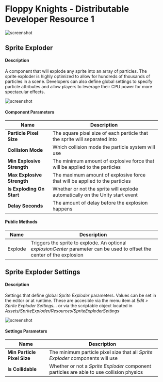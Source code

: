 # Floppy Knights - Distributable Developer Resource 1
![screenshot](https://drive.google.com/uc?export=view&id=1eFp3480sVH2uKPnwJ-gFilStaoC8Y7rt)

## Sprite Exploder

#### Description
A component that will explode any sprite into an array of particles.
The sprite exploder is highly optimized to allow for hundreds of thousands of particles in a scene.
Developers can also define global settings to specify particle attributes and allow players to leverage their CPU power for more spectacular effects.

![screenshot](https://drive.google.com/uc?export=view&id=1LPllR6xZByGBEf2dR--ibDC8UOo4LikV)

#### Component Parameters

Name | Description 
--- | --- 
**Particle Pixel Size** | The square pixel size of each particle that the sprite will separated into 
**Collision Mode** | Which collision mode the particle system will use
**Min Explosive Strength** | The minimum amount of explosive force that will be applied to the particles
**Max Explosive Strength** | The maximum amount of explosive force that will be applied to the particles
**Is Exploding On Start** | Whether or not the sprite will explode automatically on the Unity start event
**Delay Seconds** | The amount of delay before the explosion happens

#### Public Methods

Name | Description 
--- | --- 
Explode | Triggers the sprite to explode. An optional *explosionCenter* parameter can be used to offset the center of the explosion

## Sprite Exploder Settings

#### Description
Settings that define global *Sprite Exploder* parameters. Values can be set in the editor or at runtime.
These are accesible via the menu item at *Edit > Sprite Exploder Settings...* or via the scriptable object located in *Assets/SpriteExploder/Resources/SpriteExploderSettings*

![screenshot](https://drive.google.com/uc?export=view&id=1uQEH1xWfqZ0I7RFUC-JbmQK_HAedNMJk)

#### Settings Parameters

Name | Description 
--- | --- 
**Min Particle Pixel Size** | The minimum particle pixel size that all *Sprite Exploder* components will use
**Is Collidable** | Whether or not a *Sprite Exploder* component particles are able to use collision physics